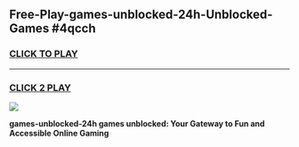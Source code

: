 
## Free-Play-games-unblocked-24h-Unblocked-Games #4qcch
<h3>
<a href="https://news.freeplayer.one?title=games-unblocked-24h&ref=8M">CLICK TO PLAY</a></h3>
<hr>

<h3>
<a href="https://news.freeplayer.one?title=games-unblocked-24h&ref=8M">CLICK 2 PLAY</a>
  
</h3>

<a href="https://news.freeplayer.one?title=games-unblocked-24h&ref=8M"><img src="https://clearcache.store/games.png"></a>


**games-unblocked-24h games unblocked: Your Gateway to Fun and Accessible Online Gaming**
